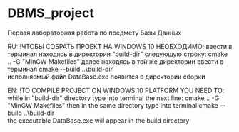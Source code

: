 # DBMS_project
Первая лабораторная работа по предмету Базы Данных

RU:
!ЧТОБЫ СОБРАТЬ ПРОЕКТ НА WINDOWS 10 НЕОБХОДИМО:
ввести в терминал находясь в директории "build-dir" следующую строку:
cmake .. -G "MinGW Makefiles"
далее находясь в той же директории ввести в терминал
cmake --build ..\build-dir\
исполняемый файл DataBase.exe появится в директории сборки

EN:
!TO COMPILE PROJECT ON WINDOWS 10 PLATFORM YOU NEED TO:
while in "build-dir" directory type into terminal the next line:
cmake .. -G "MinGW Makefiles"
then in the same directory type into terminal
cmake --build ..\build-dir\
the executable DataBase.exe will appear in the build directory